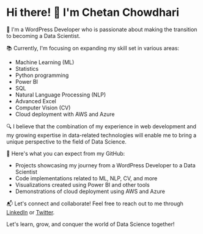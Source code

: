 # Hi there! 👋 I'm Chetan Chowdhari

🌱 I'm a WordPress Developer who is passionate about making the transition to becoming a Data Scientist.

📚 Currently, I'm focusing on expanding my skill set in various areas:

- Machine Learning (ML) 
- Statistics
- Python programming
- Power BI
- SQL
- Natural Language Processing (NLP)
- Advanced Excel
- Computer Vision (CV)
- Cloud deployment with AWS and Azure

🔍 I believe that the combination of my experience in web development and my growing expertise in data-related technologies will enable me to bring a unique perspective to the field of Data Science.

🚀 Here's what you can expect from my GitHub:

- Projects showcasing my journey from a WordPress Developer to a Data Scientist
- Code implementations related to ML, NLP, CV, and more
- Visualizations created using Power BI and other tools
- Demonstrations of cloud deployment using AWS and Azure

📬 Let's connect and collaborate! Feel free to reach out to me through [LinkedIn](https://www.linkedin.com/in/yourusername) or [Twitter](https://twitter.com/yourusername).

Let's learn, grow, and conquer the world of Data Science together!
